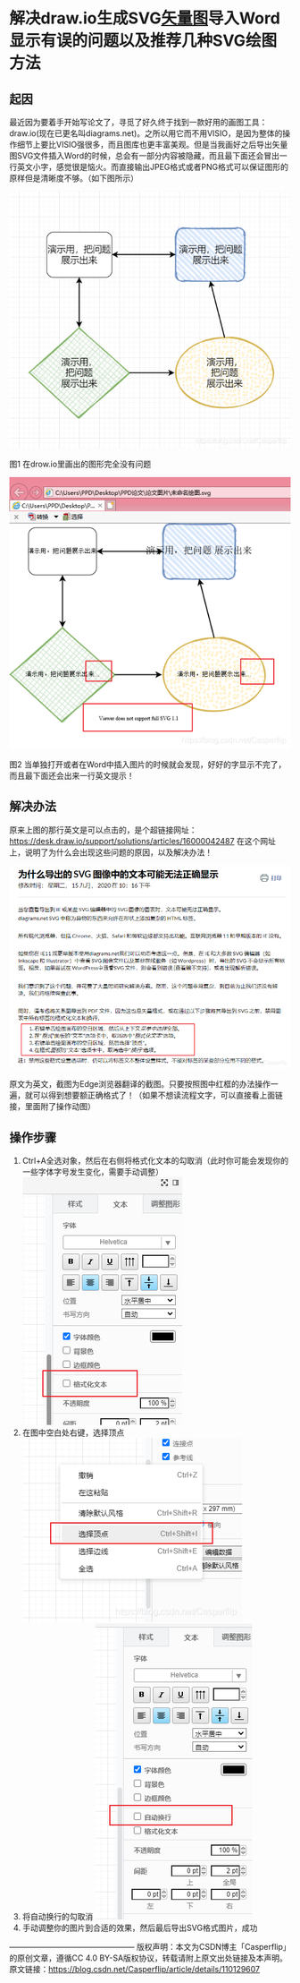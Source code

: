 # 解决draw.io生成SVG[矢量图](https://so.csdn.net/so/search?q=矢量图&spm=1001.2101.3001.7020)导入Word显示有误的问题以及推荐几种SVG绘图方法

## 起因

最近因为要着手开始写论文了，寻觅了好久终于找到一款好用的画图工具：draw.io(现在已更名叫diagrams.net)。之所以用它而不用VISIO，是因为整体的操作细节上要比VISIO强很多，而且图库也更丰富美观。但是当我画好之后导出矢量图SVG文件插入Word的时候，总会有一部分内容被隐藏，而且最下面还会冒出一行英文小字，感觉很是恼火。而直接输出JPEG格式或者PNG格式可以保证图形的原样但是清晰度不够。（如下图所示）

![图1  在drow.io里画出的图形完全没有问题](2020112511243615.png)

图1 在drow.io里画出的图形完全没有问题

![问题图片](20201125112940404.png)

图2 当单独打开或者在Word中插入图片的时候就会发现，好好的字显示不完了，而且最下面还会出来一行英文提示！

## 解决办法

原来上图的那行英文是可以点击的，是个超链接网址：https://desk.draw.io/support/solutions/articles/16000042487
在这个网址上，说明了为什么会出现这些问题的原因，以及解决办法！

![在这里插入图片描述](2020112514400059.png)

原文为英文，截图为Edge浏览器翻译的截图。只要按照图中红框的办法操作一遍，就可以得到想要额正确格式了！（如果不想读流程文字，可以直接看上面链接，里面附了操作动图）



## 操作步骤

1. Ctrl+A全选对象，然后在右侧将格式化文本的勾取消（此时你可能会发现你的一些字体字号发生变化，需要手动调整）
   ![在这里插入图片描述](20201125144536381.png)
2. 在图中空白处右键，选择顶点
   ![在这里插入图片描述](20201125144709196.png)
3. 将自动换行的勾取消
   ![在这里插入图片描述](20201125144806427.png)
4. 手动调整你的图片到合适的效果，然后最后导出SVG格式图片，成功

————————————————
版权声明：本文为CSDN博主「Casperflip」的原创文章，遵循CC 4.0 BY-SA版权协议，转载请附上原文出处链接及本声明。
原文链接：https://blog.csdn.net/Casperflip/article/details/110129607